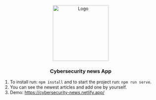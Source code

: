 
<!-- PROJECT LOGO -->
<br />
<p align="center">
    <a href="https://github.com/roee030/cybersecurity-news">	
     <img src="public/cover.png" alt="Logo" width="180" height="180">
  </a>
  


  <h3 align="center">Cybersecurity news App</h3>

1.	To install run: ```npm install``` and to start the project run: ```npm run serve```.
2.  You can see the newest articles and add one by yourself.
3.  Demo: https://cybersecurity-news.netlify.app/
</p>

